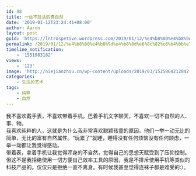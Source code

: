 ```yaml
---
id: 88
title: 一丝不挂活的真自然
date: '2019-01-12T23:24:41+08:00'
author: Aaron
layout: post
guid: 'https://lntrospetive.wordpress.com/2019/01/12/%e4%b8%80%e4%b8%9d%e4%b8%8d%e6%8c%82%e6%b4%bb%e7%9a%84%e7%9c%9f%e8%87%aa%e7%84%b6/'
permalink: /2019/01/12/%e4%b8%80%e4%b8%9d%e4%b8%8d%e6%8c%82%e6%b4%bb%e7%9a%84%e7%9c%9f%e8%87%aa%e7%84%b6/
timeline_notification:
    - '1551983182'
views:
    - '123'
image: 'http://niejianzhou.cn/wp-content/uploads/2019/03/1525864212842.jpeg'
categories:
    - 生活的艺术
tags:
    - 纯粹
    - 自然
---
```


<div>我不喜欢戴手表，不喜欢带着手机，巴着手机文字聊天，不喜欢一切不自然的人、事、物。</div><div>我喜欢纯粹的人，这就是为什么我非常喜欢聪颖孩童的原因。他们一举一动无比的简单，无比的富有自然属性。“玩累了”就睡，睡得没有任何烦恼没有任何顾虑，一举一动都让我觉得感动。</div><div>带着表，拿着手机让我觉得浑身的不自然，觉得自己的思想天赋受到了压抑控制。但这不是我拒绝使用一切方便自己效率工具的原因，我是不排斥使用手机等类似的科技产品的。仅仅只是拒绝一直不离身。有时候我甚至觉得连袜子都是难受的:）。</div>